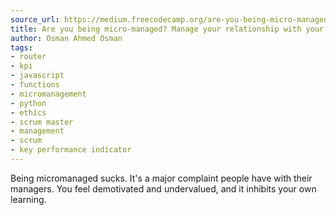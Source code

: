 ```yaml
---
source_url: https://medium.freecodecamp.org/are-you-being-micro-managed-manage-your-relationship-with-your-manager-instead-9ad10b28bcda
title: Are you being micro-managed? Manage your relationship with your manager instead
author: Osman Ahmed Osman
tags:
- router
- kpi
- javascript
- functions
- micromanagement
- python
- ethics
- scrum master
- management
- scrum
- key performance indicator
---
```


Being micromanaged sucks. It's a major complaint people have with their managers. You feel demotivated and undervalued, and it inhibits your own learning.
